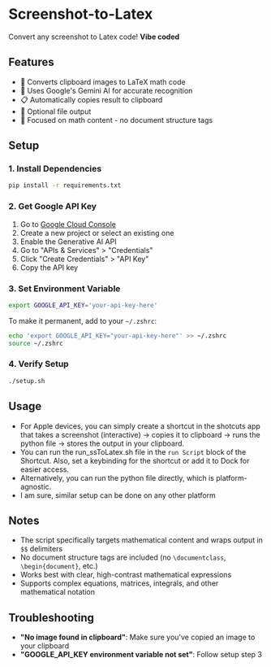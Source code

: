 # Screenshot-to-Latex
Convert any screenshot to Latex code! 
**Vibe coded**

## Features

- 📸 Converts clipboard images to LaTeX math code
- 🤖 Uses Google's Gemini AI for accurate recognition
- 📋 Automatically copies result to clipboard
- 💾 Optional file output
- 🎯 Focused on math content - no document structure tags

## Setup

### 1. Install Dependencies

```bash
pip install -r requirements.txt
```

### 2. Get Google API Key

1. Go to [Google Cloud Console](https://console.cloud.google.com/)
2. Create a new project or select an existing one
3. Enable the Generative AI API
4. Go to "APIs & Services" > "Credentials"
5. Click "Create Credentials" > "API Key"
6. Copy the API key

### 3. Set Environment Variable

```bash
export GOOGLE_API_KEY='your-api-key-here'
```

To make it permanent, add to your `~/.zshrc`:
```bash
echo 'export GOOGLE_API_KEY="your-api-key-here"' >> ~/.zshrc
source ~/.zshrc
```

### 4. Verify Setup

```bash
./setup.sh
```

## Usage

- For Apple devices, you can simply create a shortcut in the shotcuts app that takes a screenshot (interactive) -> copies it to clipboard -> runs the python file -> stores the output in your clipboard.
- You can run the run_ssToLatex.sh file in the `run Script` block of the Shortcut. Also, set a keybinding for the shortcut or add it to Dock for easier access.
- Alternatively, you can run the python file directly, which is platform-agnostic.
- I am sure, similar setup can be done on any other platform



## Notes

- The script specifically targets mathematical content and wraps output in `$$` delimiters
- No document structure tags are included (no `\documentclass`, `\begin{document}`, etc.)
- Works best with clear, high-contrast mathematical expressions
- Supports complex equations, matrices, integrals, and other mathematical notation

## Troubleshooting

- **"No image found in clipboard"**: Make sure you've copied an image to your clipboard
- **"GOOGLE_API_KEY environment variable not set"**: Follow setup step 3

